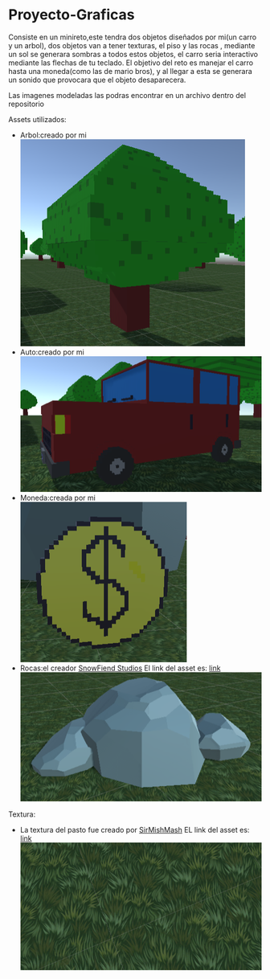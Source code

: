 
# Proyecto-Graficas

Consiste en un minireto,este tendra dos objetos diseñados por mi(un carro y un arbol), dos objetos van a tener texturas, el piso y las rocas ,  mediante un sol se generara sombras a todos estos objetos, el carro seria interactivo mediante las flechas de tu teclado.
El objetivo del reto es manejar el carro  hasta una moneda(como las de mario bros), y al llegar a esta se generara un sonido que provocara que  el objeto  desaparecera.

Las imagenes modeladas las podras encontrar en un archivo dentro del repositorio

Assets utilizados:

 - Arbol:creado por mi
 ![arbol](https://github.com/jeduardocb/Proyecto-Graficas/blob/main/imagenes%20de%20los%20objetos/arbol.PNG)
 - Auto:creado por mi
 ![auto](https://github.com/jeduardocb/Proyecto-Graficas/blob/main/imagenes%20de%20los%20objetos/carro.PNG)
 - Moneda:creada por mi 
 ![moneda](https://github.com/jeduardocb/Proyecto-Graficas/blob/main/imagenes%20de%20los%20objetos/moneda.PNG)
 - Rocas:el creador  [ SnowFiend Studios](https://assetstore.unity.com/publishers/21946) El link del asset es: [link](https://assetstore.unity.com/packages/3d/environments/lowpoly-rocks-137970)
 ![piedra](https://github.com/jeduardocb/Proyecto-Graficas/blob/main/imagenes%20de%20los%20objetos/piedra.PNG)

Textura:
- La textura del pasto fue creado por [SirMishMash](https://assetstore.unity.com/publishers/51508) EL link del asset es: [link](https://assetstore.unity.com/packages/3d/environments/smm-stylized-grass-184975)
![pasto](https://github.com/jeduardocb/Proyecto-Graficas/blob/main/imagenes%20de%20los%20objetos/pasto.PNG)
